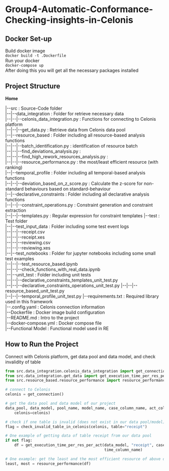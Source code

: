 # Group4-Automatic-Conformance-Checking-insights-in-Celonis
## Docker Set-up
Build docker image  
`docker build -t .Dockerfile`   
Run your docker  
`docker-compose up`  
After doing this you will get all the necessary packages installed

## Project Structure
**Home**

|--src                                  : Source-Code folder  
|--|--data_integration                  : Folder for retrieve necessary data   
|--|--|--celonis_data_integration.py    : Functions for connecting to Celonis platform  
|--|--|--get_data.py                    : Retrieve data from Celonis data pool  
|--|--resource_based                    : Folder including all resource-based analysis functions  
|--|--|--batch_identification.py        : identification of resource batch  
|--|--|--find_deviations_analysis.py    :  
|--|--|--find_high_rework_resources_analysis.py    :  
|--|--|--resource_performance.py        : the most/least efficient resource (with ranking)  
|--|--temporal_profile                  : Folder including all temporal-based analysis functions   
|--|--|--deviation_based_on_z_score.py : Calculate the z-score for non-standard behaviours based on standard-behaviour  
|--|--declarative_constraints           : Folder including all declarative analysis functions  
|--|--|--constraint_operations.py       : Constraint generation and constraint extraction  
|--|--|--templates.py                   : Regular expression for constraint templates
|--test                                 : Test folder  
|--|--test_input_data                   : Folder including some test event logs  
|--|--|--receipt.csv  
|--|--|--receipt.xes  
|--|--|--reviewing.csv  
|--|--|--reviewing.xes  
|--|--test_notebooks                    : Folder for jupyter notebooks including some small test examples  
|--|--|--test_resource_based.ipynb  
|--|--|--check_functions_with_real_data.ipynb  
|--|--unit_test                         : Folder including unit tests  
|--|--|--declarative_constraints_templates_unit_test.py  
|--|--|--declarative_constraints_operations_unit_test.py
|--|--|--resource_based_unit_test.py  
|--|--|--temporal_profile_unit_test.py
|--requirements.txt                     : Required library used in this framework  
|--.config.yaml                         : Celonis connection information  
|--Dockerfile                           : Docker image build configuration  
|--README.md                            : Intro to the project  
|--docker-compose.yml                   : Docker compose file  
|--Functional Model                     : Functional model used in RE

## How to Run the Project

Connect with Celonis platform, get data pool and data model, and check invalidity of table

```python
from src.data_integration.celonis_data_integration import get_connection, get_celonis_info, check_invalid_table_in_celonis
from src.data_integration.get_data import get_execution_time_per_res_per_act
from src.resource_based.resource_performance import resource_performance

# connect to Celonis
celonis = get_connection()

# get the data pool and data model of our project
data_pool, data_model, pool_name, model_name, case_column_name, act_column_name, time_column_name, res_column_name = get_celonis_info(
    celonis=celonis)

# check if one table is invalid (does not exist in our data pool/model)
flag = check_invalid_table_in_celonis(celonis, table="receipt")

# One example of getting data of table receipt from our data pool
if not flag:
    df = get_execution_time_per_res_per_act(data_model, "receipt", case_column_name, act_column_name, res_column_name,
                                            time_column_name)

# One example: get the least and the most efficient resource of above data
least, most = resource_performance(df)

```
